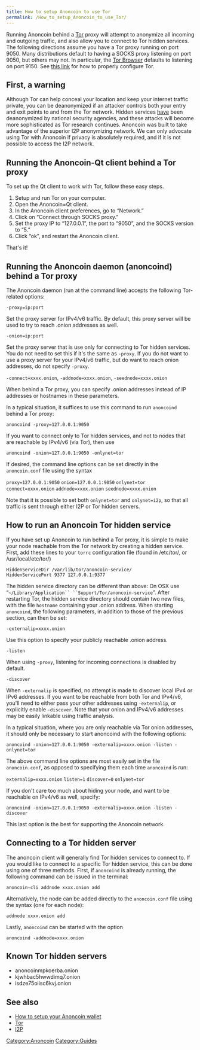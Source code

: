 ```yaml
---
title: How to setup Anoncoin to use Tor
permalink: /How_to_setup_Anoncoin_to_use_Tor/
---
```


Running Anoncoin behind a [Tor](/Tor "wikilink") proxy will attempt to anonymize all incoming and outgoing traffic, and also allow you to connect to Tor hidden services. The following directions assume you have a Tor proxy running on port 9050. Many distributions default to having a SOCKS proxy listening on port 9050, but others may not. In particular, the [Tor Browser](https://www.torproject.org/projects/torbrowser.html.en) defaults to listening on port 9150. See [this link](https://www.torproject.org/docs/faq.html.en#TBBSocksPort) for how to properly configure Tor.

First, a warning
----------------

Although Tor can help conceal your location and keep your internet traffic private, you can be deanonymized if an attacker controls both your entry and exit points to and from the Tor network. Hidden services [have](https://blog.torproject.org/blog/thoughts-and-concerns-about-operation-onymous) been deanonymized by national security agencies, and these attacks will become more sophisticated as Tor research continues. Anoncoin was built to take advantage of the superior I2P anonymizing network. We can only advocate using Tor with Anoncoin if privacy is absolutely required, and if it is not possible to access the I2P network.

Running the Anoncoin-Qt client behind a Tor proxy
-------------------------------------------------

To set up the Qt client to work with Tor, follow these easy steps.

1.  Setup and run Tor on your computer.
2.  Open the Anoncoin=Qt client.
3.  In the Anoncoin client preferences, go to “Network.”
4.  Click on “Connect through SOCKS proxy.”
5.  Set the proxy IP to “127.0.0.1”, the port to “9050”, and the SOCKS version to “5.”
6.  Click “ok”, and restart the Anoncoin client.

That's it!

Running the Anoncoin daemon (anoncoind) behind a Tor proxy
----------------------------------------------------------

The Anoncoin daemon (run at the command line) accepts the following Tor-related options:

`-proxy=ip:port`


Set the proxy server for IPv4/v6 traffic. By default, this proxy server will be used to try to reach .onion addresses as well.

`-onion=ip:port`


Set the proxy server that is use only for connecting to Tor hidden services. You do not need to set this if it's the same as `-proxy`. If you do not want to use a proxy server for your IPv4/v6 traffic, but do want to reach onion addresses, do not specify `-proxy`.

`-connect=xxxx.onion`, `-addnode=xxxx.onion`, `-seednode=xxxx.onion`


When behind a Tor proxy, you can specify .onion addresses instead of IP addresses or hostnames in these parameters.

In a typical situation, it suffices to use this command to run `anoncoind` behind a Tor proxy:

`anoncoind -proxy=127.0.0.1:9050`

If you want to connect only to Tor hidden services, and not to nodes that are reachable by IPv4/v6 (via Tor), then use

`anoncoind -onion=127.0.0.1:9050 -onlynet=tor`

If desired, the command line options can be set directly in the `anoncoin.conf` file using the syntax

`proxy=127.0.0.1:9050`
`onion=127.0.0.1:9050`
`onlynet=tor`
`connect=xxxx.onion`
`addnode=xxxx.onion`
`seednode=xxxx.onion`

Note that it is possible to set both `onlynet=tor` and `onlynet=i2p`, so that all traffic is sent through either I2P or Tor hidden servers.

How to run an Anoncoin Tor hidden service
-----------------------------------------

If you have set up Anoncoin to run behind a Tor proxy, it is simple to make your node reachable from the Tor network by creating a hidden service. First, add these lines to your `torrc` configuration file (found in /etc/tor/, or /usr/local/etc/tor/)

`HiddenServiceDir /var/lib/tor/anoncoin-service/`
`HiddenServicePort 9377 127.0.0.1:9377`

The hidden service directory can be different than above: On OSX use “`~/Library/Application`` ``Support/Tor/anoncoin-service`”. After restarting Tor, the hidden service directory should contain two new files, with the file `hostname` containing your .onion address. When starting `anoncoind`, the following parameters, in addition to those of the previous section, can then be set:

`-externalip=xxxx.onion`


Use this option to specify your publicly reachable .onion address.

`-listen`


When using `-proxy`, listening for incoming connections is disabled by default.

`-discover`


When `-externalip` is specified, no attempt is made to discover local IPv4 or IPv6 addresses. If you want to be reachable from both Tor and IPv4/v6, you'll need to either pass your other addresses using `-externalip`, or explicitly enable `-discover`. Note that your onion and IPv4/v6 addresses may be easily linkable using traffic analysis.

In a typical situation, where you are only reachable via Tor onion addresses, it should only be necessary to start anoncoind with the following options:

`anoncoind -onion=127.0.0.1:9050 -externalip=xxxx.onion -listen -onlynet=tor`

The above command line options are most easily set in the file `anoncoin.conf`, as opposed to specifying them each time `anoncoind` is run:

`externalip=xxxx.onion`
`listen=1`
`discover=0`
`onlynet=tor`

If you don't care too much about hiding your node, and want to be reachable on IPv4/v6 as well, specify:

`anoncoind -onion=127.0.0.1:9050 -externalip=xxxx.onion -listen -discover`

This last option is the best for supporting the Anoncoin network.

Connecting to a Tor hidden server
---------------------------------

The anoncoin client will generally find Tor hidden services to connect to. If you would like to connect to a specific Tor hidden service, this can be done using one of three methods. First, if `anoncoind` is already running, the following command can be issued in the terminal:

`anoncoin-cli addnode xxxx.onion add`

Alternatively, the node can be added directly to the `anoncoin.conf` file using the syntax (one for each node):

`addnode xxxx.onion add`

Lastly, `anoncoind` can be started with the option

`anoncoind -addnode=xxxx.onion`

Known Tor hidden servers
------------------------

-   anoncoinmpkoerba.onion
-   kjwhbac5hwwdimq7.onion
-   isdze75oiisc6kvj.onion

See also
--------

-   [How to setup your Anoncoin wallet](/How_to_setup_your_Anoncoin_wallet "wikilink")
-   [Tor](/Tor "wikilink")
-   [I2P](/I2P "wikilink")

[Category:Anoncoin](/Category:Anoncoin "wikilink") [Category:Guides](/Category:Guides "wikilink")